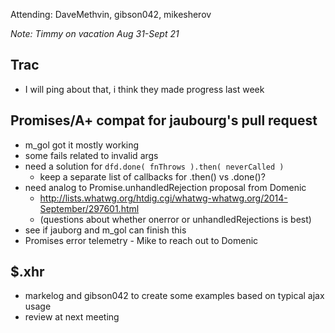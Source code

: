 Attending: DaveMethvin, gibson042, mikesherov

*Note: Timmy on vacation Aug 31-Sept 21*

## Trac
* I will ping about that, i think they made progress last week

## Promises/A+ compat for jaubourg's pull request
* m_gol got it mostly working
* some fails related to invalid args
* need a solution for `dfd.done( fnThrows ).then( neverCalled )`
  - keep a separate list of callbacks for .then() vs .done()?
* need analog to Promise.unhandledRejection proposal from Domenic
  - http://lists.whatwg.org/htdig.cgi/whatwg-whatwg.org/2014-September/297601.html
  - (questions about whether onerror or unhandledRejections is best)
* see if jauborg and m_gol can finish this
* Promises error telemetry - Mike to reach out to Domenic

## $.xhr
* markelog and gibson042 to create some examples based on typical ajax usage
* review at next meeting
